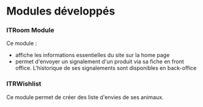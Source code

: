 # Modules développés

### ITRoom Module

Ce module :
- affiche les informations essentielles du site sur la home page
- permet d'envoyer un signalement d'un produit via sa fiche en front office. L'historique de ses signalements sont disponibles en back-office

### ITRWishlist

Ce module permet de créer des liste d'envies de ses animaux.
